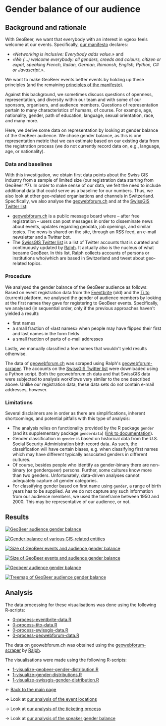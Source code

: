 # Gender balance of our audience

## Background and rationale
With GeoBeer, we want that everybody with an interest in &laquo;geo&raquo; feels welcome at our events. Specifically, [our manifesto](http://geobeer.ch/manifesto.html) declares: 
- *&laquo;Networking is inclusive: Everybody adds value.&raquo;* and 
- *&laquo;We (...) welcome everybody: all genders, creeds and colours, citizen or expat, speaking French, Italian, German, Romansh, English, Python, C# or Javascript.&raquo;*. 

We want to make GeoBeer events better events by holding up these principles (and the remaining [principles of the manifesto](http://geobeer.ch/manifesto.html)). 

Against this background, we sometimes discuss questions of openness, representation, and diversity within our team and with some of our sponsors, organisers, and audience members. Questions of representation pertain to many characteristics of humans, of course. For example, age, nationality, gender, path of education, language, sexual orientation, race, and many more.

Here, we derive some data on representation by looking at gender balance of the GeoBeer audience. We chose gender balance, as this is one representation metric that we can estimate based on our existing data from the registration process (we do not currently record data on, e.g., language, age, or nationality).

### Data and baselines
With this investigation, we obtain first data points about the Swiss GIS industry from a sample of limited size (our registration data starting from GeoBeer #7). In order to make sense of our data, we felt the need to include additional data that could serve as a baseline for our numbers. Thus, we also look at other geo-related organisations and channels in Switzerland. Specifically, we also analyse the [geowebforum.ch](https://www.geowebforum.ch) and at the [SwissGIS Twitter list](https://twitter.com/rastrau/lists/swissgis):
- [geowebforum.ch](https://www.geowebforum.ch) is a public message board where &ndash; after free registration &ndash; users can post messages in order to disseminate news about events, updates regarding geodata, job openings, and similar topics. The news is shared on the site, through an RSS feed, an e-mail newsletter and a Twitter bot.
- The [SwissGIS Twitter list](https://twitter.com/rastrau/lists/swissgis) is a list of Twitter accounts that is curated and continuously updated by [Ralph](https://twitter.com/rastrau). It actually also is the nucleus of what became GeoBeer. In this list, Ralph collects accounts of persons or institutions who/which are based in Switzerland and tweet about geo-related topics.

### Procedure
We analysed the gender balance of the GeoBeer audience as follows: Based on event registration data from the [Eventbrite](http://www.eventbrite.com) (old) and the [Ti.to](http://ti.to) (current) platform, we analysed the gender of audience members by looking at the first names they gave for registering to GeoBeer events. Specifically, we analysed (in sequential order, only if the previous approaches haven't yielded a result): 

- first names 
- a small fraction of &laquo;last names&raquo; when people may have flipped their first and last names in the form fields 
- a small fraction of parts of e-mail addresses

Lastly, we manually classified a few names that wouldn't yield results otherwise.

The data of [geowebforum.ch](https://www.geowebforum.ch) was scraped using Ralph's [geowebforum-scraper](https://github.com/rastrau/geowebforum-scraper). The accounts on the [SwissGIS Twitter list](https://twitter.com/rastrau/lists/swissgis) were downloaded using a Python script. Both the geowebforum.ch data and that SwissGIS data were subjected to analysis workflows very similar to the one described above. Unlike our registration data, these data sets do not contain e-mail addresses, however.

### Limitations
Several disclaimers are in order as there are simplifications, inherent shortcomings, and potential pitfalls with this type of analysis:

- The analysis relies on functionality provided by the R package `gender` (and its supplementary package `genderdata`) ([link to documentation](https://cran.r-project.org/web/packages/gender)). 
- Gender classification in `gender` is based on historical data from the U.S. Social Security Administration birth record data. As such, the classification will have certain biases, e.g. when classifying first names which may have different typically associated genders in different cultures.
- Of course, besides people who identify as gender-binary there are non-binary (or genderqueer) persons. Further, some cultures know more than two genders. Unfortunately, data-driven analyses cannot adequately capture all gender categories.
- For classifying gender based on first name using `gender`, a range of birth years has to be supplied. As we do not capture any such information from our audience members, we used the timeframe between 1950 and 2000. This may be representative of our audience, or not.

## Results

[![GeoBeer audience gender balance](https://raw.githubusercontent.com/GeoBeer/geobeer-analytics/master/Results/GeoBeer-gender-balance--relative--per-event.png)](https://raw.githubusercontent.com/GeoBeer/geobeer-analytics/master/Results/GeoBeer-gender-balance--relative--per-event.png)

[![Gender balance of various GIS-related entities](https://raw.githubusercontent.com/GeoBeer/geobeer-analytics/master/Results/Gender-balances--relative.png)](https://raw.githubusercontent.com/GeoBeer/geobeer-analytics/master/Results/Gender-balances--relative.png)

[![Size of GeoBeer events and audience gender balance](https://raw.githubusercontent.com/GeoBeer/geobeer-analytics/master/Results/GeoBeer-gender-balance--absolute--per-event.png)](https://raw.githubusercontent.com/GeoBeer/geobeer-analytics/master/Results/GeoBeer-gender-balance--absolute--per-event.png)

[![Size of GeoBeer events and audience gender balance](https://raw.githubusercontent.com/GeoBeer/geobeer-analytics/master/Results/GeoBeer-gender-balance-vs-size--per-event.png)](https://raw.githubusercontent.com/GeoBeer/geobeer-analytics/master/Results/GeoBeer-gender-balance-vs-size--per-event.png)

[![Geobeer audience gender balance](https://raw.githubusercontent.com/GeoBeer/geobeer-analytics/master/Results/GeoBeer-gender-balance--relative--left-right--per-event.png)](https://raw.githubusercontent.com/GeoBeer/geobeer-analytics/master/Results/GeoBeer-gender-balance--relative--left-right--per-event.png)

[![Treemap of GeoBeer audience gender balance](https://raw.githubusercontent.com/GeoBeer/geobeer-analytics/master/Results/GeoBeer-gender-balance--per-event--treemap.png)](https://raw.githubusercontent.com/GeoBeer/geobeer-analytics/master/Results/GeoBeer-gender-balance--per-event--treemap.png)

## Analysis
The data processing for these visualisations was done using the following R-scripts:
- [0-process-eventbrite-data.R](https://github.com/GeoBeer/geobeer-analytics/blob/master/0-process-eventbrite-data.R)
- [0-process-tito-data.R](https://github.com/GeoBeer/geobeer-analytics/blob/master/0-process-tito-data.R)
- [0-process-swissgis-data.R](https://github.com/GeoBeer/geobeer-analytics/blob/master/0-process-swissgis-data.R)
- [0-process-geowebforum-data.R](https://github.com/GeoBeer/geobeer-analytics/blob/master/0-process-geowebforum-data.R)

The data on geowebforum.ch was obtained using the [geowebforum-scraper](https://github.com/rastrau/geowebforum-scraper) by [Ralph](https://www.twitter.com/rastrau).

The visualisations were made using the following R-scripts:

- [1-visualize-geobeer-gender-distribution.R](https://github.com/GeoBeer/geobeer-analytics/blob/master/1-visualize-geobeer-gender-distribution.R)
- [1-visualize-gender-distributions.R](https://github.com/GeoBeer/geobeer-analytics/blob/master/1-visualize-gender-distributions.R)
- [1-visualize-swissgis-gender-distribution.R](https://github.com/GeoBeer/geobeer-analytics/blob/master/1-visualize-swissgis-gender-distribution.R)

&larr; [Back to the main page](index.md)

&rarr; Look at [our analysis of the event locations](locations.md)

&rarr; Look at [our analysis of the ticketing process](ticketing.md)

&rarr; Look at [our analysis of the speaker gender balance](gender-balance-speakers.md)

